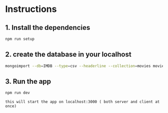 # Instructions

## 1. Install the dependencies

```bash
npm run setup
```

## 2. create the database in your localhost

```bash
mongoimport --db=IMDB --type=csv --headerline --collection=movies movie.csv
```

## 3. Run the app

```bash
npm run dev
```

```
this will start the app on localhost:3000 ( both server and client at once)
```
